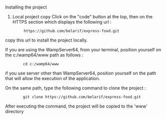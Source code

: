 Installing the project
1. Local project copy
   Click on the "code" button at the top, then on the HTTPS section which displays the following url :

            https://github.com/belarif/express-food.git 
copy this url to install the project locally.

If you are using the WampServer64, from your terminal, position yourself on the c:/wamp64/www path as follows :

            cd c:/wamp64/www
if you use server other than WampServer64, position yourself on the path that will allow the execution of the application.

On the same path, type the following command to clone the project :

            git clone https://github.com/belarif/express-food.git
After executing the command, the project will be copied to the 'www' directory
